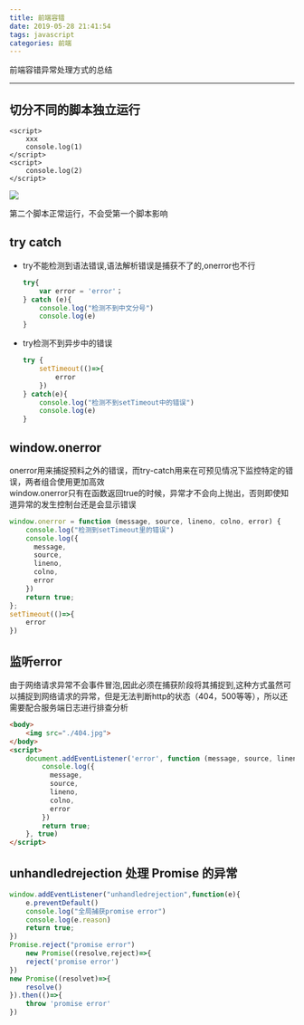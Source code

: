 ```yaml
---
title: 前端容错
date: 2019-05-28 21:41:54
tags: javascript
categories: 前端
---
```

前端容错异常处理方式的总结
<!--more-->
------
## 切分不同的脚本独立运行
```
<script>
    xxx
    console.log(1)
</script>
<script>
    console.log(2)
</script>
```
![](http://images.dogjun.com/error-1.jpg)


第二个脚本正常运行，不会受第一个脚本影响
## try catch
- try不能检测到语法错误,语法解析错误是捕获不了的,onerror也不行
    ```js
    try{
        var error = 'error'；
    } catch (e){
        console.log("检测不到中文分号")
        console.log(e)
    }
    ```
- try检测不到异步中的错误
    ```js
    try {
        setTimeout(()=>{
            error
        })
    } catch(e){
        console.log("检测不到setTimeout中的错误")
        console.log(e)    
    }
    ```
## window.onerror
onerror用来捕捉预料之外的错误，而try-catch用来在可预见情况下监控特定的错误，两者组合使用更加高效  
window.onerror只有在函数返回true的时候，异常才不会向上抛出，否则即使知道异常的发生控制台还是会显示错误
```js
window.onerror = function (message, source, lineno, colno, error) {
    console.log("检测到setTimeout里的错误")
    console.log({
      message,
      source,
      lineno,
      colno,
      error
    })
    return true;
};
setTimeout(()=>{
    error
})
```
## 监听error
由于网络请求异常不会事件冒泡,因此必须在捕获阶段将其捕捉到,这种方式虽然可以捕捉到网络请求的异常，但是无法判断http的状态（404，500等等），所以还需要配合服务端日志进行排查分析
```html
<body>
    <img src="./404.jpg">
</body>
<script>
    document.addEventListener('error', function (message, source, lineno, colno, error) {
        console.log({
          message,
          source,
          lineno,
          colno,
          error
        })
        return true;
    }, true)
</script>
```
## unhandledrejection 处理 Promise 的异常
```js
window.addEventListener("unhandledrejection",function(e){
    e.preventDefault()
    console.log("全局捕获promise error")
    console.log(e.reason)
    return true;
})
Promise.reject("promise error")
    new Promise((resolve,reject)=>{
    reject('promise error')
})
new Promise((resolvet)=>{
    resolve()
}).then(()=>{
    throw 'promise error'
}) 
```

